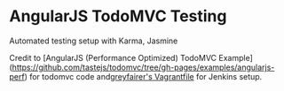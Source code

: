 # AngularJS TodoMVC Testing

Automated testing setup with Karma, Jasmine

Credit to [AngularJS (Performance Optimized) TodoMVC Example] (https://github.com/tastejs/todomvc/tree/gh-pages/examples/angularjs-perf) for todomvc code and[greyfairer's Vagrantfile](https://gist.github.com/greyfairer/ebd2206d319eb4a6728b) for Jenkins setup.